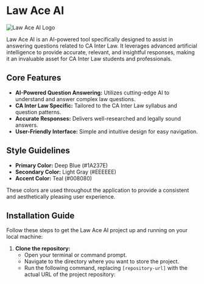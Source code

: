 # Law Ace AI

![Law Ace AI Logo](docs/images/logo.png)

Law Ace AI is an AI-powered tool specifically designed to assist in answering questions related to CA Inter Law. It leverages advanced artificial intelligence to provide accurate, relevant, and insightful responses, making it an invaluable asset for CA Inter Law students and professionals.

## Core Features

*   **AI-Powered Question Answering:** Utilizes cutting-edge AI to understand and answer complex law questions.
*   **CA Inter Law Specific:** Tailored to the CA Inter Law syllabus and question patterns.
*   **Accurate Responses:** Delivers well-researched and legally sound answers.
*   **User-Friendly Interface:** Simple and intuitive design for easy navigation.

## Style Guidelines

*   **Primary Color:** Deep Blue (#1A237E)
*   **Secondary Color:** Light Gray (#EEEEEE)
*   **Accent Color:** Teal (#008080)

These colors are used throughout the application to provide a consistent and aesthetically pleasing user experience.

## Installation Guide

Follow these steps to get the Law Ace AI project up and running on your local machine:

1.  **Clone the repository:**
    -   Open your terminal or command prompt.
    -   Navigate to the directory where you want to store the project.
    -   Run the following command, replacing `[repository-url]` with the actual URL of the project repository:
    

    
